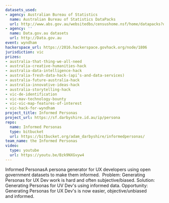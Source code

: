 ```yaml
---
datasets_used:
- agency: Australian Bureau of Statistics
  name: Australian Bureau of Statistics DataPacks
  url: http://www.abs.gov.au/websitedbs/censushome.nsf/home/datapacks?opendocument&navpos=250
- agency: ''
  name: Data.gov.au datasets
  url: http://Data.gov.au
event: wyndham
hackerspace_url: https://2016.hackerspace.govhack.org/node/1806
jurisdiction: vic
prizes:
- australia-that-thing-we-all-need
- australia-creative-humanities-hack
- australia-data-intelligence-hack
- australia-fresh-data-hack-(api’s-and-data-services)
- australia-future-australia-hack
- australia-innovative-ideas-hack
- australia-storytelling-hack
- vic-de-identification
- vic-mav-technology-bounty
- vic-vic-map-features-of-interest
- vic-hack-for-wyndham
project_title: Informed Personas
project_url: https://sf.darbyshire.id.au/ip/persona
repo:
  name: Informed Personas
  type: bitbucket
  url: https://bitbucket.org/adam_darbyshire/informedpersonas/
team_name: the Informed Personas
video:
  type: youtube
  url: https://youtu.be/Bzk9NXGvyw4
---
```


Informed PersonasA persona generator for UX developers using open government datasets to make them informed. 
Problem: Generating Personas for UX Dev work is hard and often subjective/biased.
Solution: Generating Personas for UV Dev's using informed data.
Opportunity: Generating Personas for UX Dev's is now easier, objective/unbiased and informed.